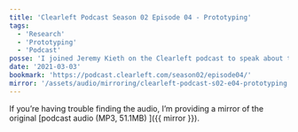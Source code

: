 ```yaml
---
title: 'Clearleft Podcast Season 02 Episode 04 - Prototyping'
tags:
  - 'Research'
  - 'Prototyping'
  - 'Podcast'
posse: 'I joined Jeremy Kieth on the Clearleft podcast to speak about the value of prototyping in the design process.'
date: '2021-03-03'
bookmark: 'https://podcast.clearleft.com/season02/episode04/'
mirror: '/assets/audio/mirroring/clearleft-podcast-s02-e04-prototyping.mp3'
---
```


If you’re having trouble finding the audio, I’m providing a mirror of the original [podcast audio (MP3, 51.1MB) ]({{ mirror }}).